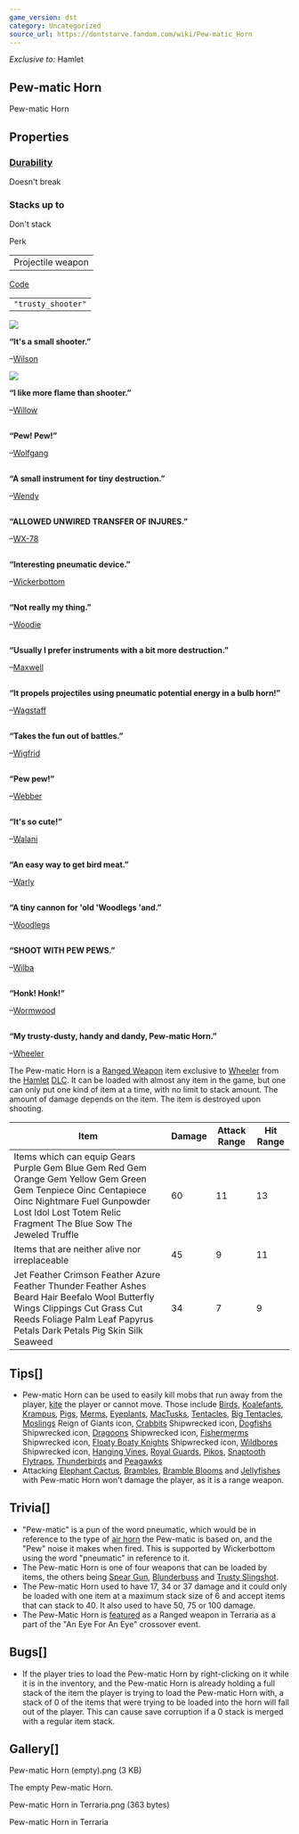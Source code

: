 ```yaml
---
game_version: dst
category: Uncategorized
source_url: https://dontstarve.fandom.com/wiki/Pew-matic_Horn
---
```


*Exclusive to:* Hamlet

## Pew-matic Horn

Pew-matic Horn

## Properties

### [Durability](/wiki/Durability "Durability")

Doesn't break

### Stacks up to

Don't stack

Perk

|  |
| --- |
| Projectile weapon |

[Code](/wiki/Console "Console")

|  |
| --- |
| `"trusty_shooter"` |

![](https://static.wikia.nocookie.net/dont-starve-game/images/4/44/Wilson_Portrait.png/revision/latest/scale-to-width-down/20?cb=20210912044548)

**“**It's a small shooter.**”**

–[Wilson](/wiki/Wilson "Wilson")

![](https://static.wikia.nocookie.net/dont-starve-game/images/f/fb/Willow_Portrait.png/revision/latest/scale-to-width-down/20?cb=20210912044540)

**“**I like more flame than shooter.**”**

–[Willow](/wiki/Willow "Willow")

![](data:image/gif;base64,R0lGODlhAQABAIABAAAAAP///yH5BAEAAAEALAAAAAABAAEAQAICTAEAOw%3D%3D)

**“**Pew! Pew!**”**

–[Wolfgang](/wiki/Wolfgang "Wolfgang")

![](data:image/gif;base64,R0lGODlhAQABAIABAAAAAP///yH5BAEAAAEALAAAAAABAAEAQAICTAEAOw%3D%3D)

**“**A small instrument for tiny destruction.**”**

–[Wendy](/wiki/Wendy "Wendy")

![](data:image/gif;base64,R0lGODlhAQABAIABAAAAAP///yH5BAEAAAEALAAAAAABAAEAQAICTAEAOw%3D%3D)

**“**ALLOWED UNWIRED TRANSFER OF INJURES.**”**

–[WX-78](/wiki/WX-78 "WX-78")

![](data:image/gif;base64,R0lGODlhAQABAIABAAAAAP///yH5BAEAAAEALAAAAAABAAEAQAICTAEAOw%3D%3D)

**“**Interesting pneumatic device.**”**

–[Wickerbottom](/wiki/Wickerbottom "Wickerbottom")

![](data:image/gif;base64,R0lGODlhAQABAIABAAAAAP///yH5BAEAAAEALAAAAAABAAEAQAICTAEAOw%3D%3D)

**“**Not really my thing.**”**

–[Woodie](/wiki/Woodie "Woodie")

![](data:image/gif;base64,R0lGODlhAQABAIABAAAAAP///yH5BAEAAAEALAAAAAABAAEAQAICTAEAOw%3D%3D)

**“**Usually I prefer instruments with a bit more destruction.**”**

–[Maxwell](/wiki/Maxwell "Maxwell")

![](data:image/gif;base64,R0lGODlhAQABAIABAAAAAP///yH5BAEAAAEALAAAAAABAAEAQAICTAEAOw%3D%3D)

**“**It propels projectiles using pneumatic potential energy in a bulb horn!**”**

–[Wagstaff](/wiki/Wagstaff "Wagstaff")

![](data:image/gif;base64,R0lGODlhAQABAIABAAAAAP///yH5BAEAAAEALAAAAAABAAEAQAICTAEAOw%3D%3D)

**“**Takes the fun out of battles.**”**

–[Wigfrid](/wiki/Wigfrid "Wigfrid")

![](data:image/gif;base64,R0lGODlhAQABAIABAAAAAP///yH5BAEAAAEALAAAAAABAAEAQAICTAEAOw%3D%3D)

**“**Pew pew!**”**

–[Webber](/wiki/Webber "Webber")

![](data:image/gif;base64,R0lGODlhAQABAIABAAAAAP///yH5BAEAAAEALAAAAAABAAEAQAICTAEAOw%3D%3D)

**“**It's so cute!**”**

–[Walani](/wiki/Walani "Walani")

![](data:image/gif;base64,R0lGODlhAQABAIABAAAAAP///yH5BAEAAAEALAAAAAABAAEAQAICTAEAOw%3D%3D)

**“**An easy way to get bird meat.**”**

–[Warly](/wiki/Warly "Warly")

![](data:image/gif;base64,R0lGODlhAQABAIABAAAAAP///yH5BAEAAAEALAAAAAABAAEAQAICTAEAOw%3D%3D)

**“**A tiny cannon for 'old 'Woodlegs 'and.**”**

–[Woodlegs](/wiki/Woodlegs "Woodlegs")

![](data:image/gif;base64,R0lGODlhAQABAIABAAAAAP///yH5BAEAAAEALAAAAAABAAEAQAICTAEAOw%3D%3D)

**“**SHOOT WITH PEW PEWS.**”**

–[Wilba](/wiki/Wilba "Wilba")

![](data:image/gif;base64,R0lGODlhAQABAIABAAAAAP///yH5BAEAAAEALAAAAAABAAEAQAICTAEAOw%3D%3D)

**“**Honk! Honk!**”**

–[Wormwood](/wiki/Wormwood "Wormwood")

![](data:image/gif;base64,R0lGODlhAQABAIABAAAAAP///yH5BAEAAAEALAAAAAABAAEAQAICTAEAOw%3D%3D)

**“**My trusty-dusty, handy and dandy, Pew-matic Horn.**”**

–[Wheeler](/wiki/Wheeler "Wheeler")

The Pew-matic Horn is a [Ranged Weapon](/wiki/Weapon "Weapon") item exclusive to [Wheeler](/wiki/Wheeler "Wheeler") from the [Hamlet](/wiki/Don%27t_Starve:_Hamlet "Don't Starve: Hamlet") [DLC](/wiki/DLC "DLC"). It can be loaded with almost any item in the game, but one can only put one kind of item at a time, with no limit to stack amount. The amount of damage depends on the item. The item is destroyed upon shooting.

| Item | Damage | Attack Range | Hit Range |
| --- | --- | --- | --- |
| Items which can equip Gears Purple Gem Blue Gem Red Gem Orange Gem Yellow Gem Green Gem Tenpiece Oinc Centapiece Oinc Nightmare Fuel Gunpowder Lost Idol Lost Totem Relic Fragment The Blue Sow The Jeweled Truffle | 60 | 11 | 13 |
| Items that are neither alive nor irreplaceable | 45 | 9 | 11 |
| Jet Feather Crimson Feather Azure Feather Thunder Feather Ashes Beard Hair Beefalo Wool Butterfly Wings Clippings Cut Grass Cut Reeds Foliage Palm Leaf Papyrus Petals Dark Petals Pig Skin Silk Seaweed | 34 | 7 | 9 |

## Tips[]

* Pew-matic Horn can be used to easily kill mobs that run away from the player, [kite](/wiki/Kite "Kite") the player or cannot move. Those include [Birds](/wiki/Bird "Bird"), [Koalefants](/wiki/Koalefant "Koalefant"), [Krampus](/wiki/Krampus "Krampus"), [Pigs](/wiki/Pigs "Pigs"), [Merms](/wiki/Merm "Merm"), [Eyeplants](/wiki/Eyeplant "Eyeplant"), [MacTusks](/wiki/MacTusk "MacTusk"), [Tentacles](/wiki/Tentacle "Tentacle"), [Big Tentacles](/wiki/Big_Tentacle "Big Tentacle"), [Moslings](/wiki/Mosling "Mosling") Reign of Giants icon, [Crabbits](/wiki/Crabbit "Crabbit") Shipwrecked icon, [Dogfishs](/wiki/Dogfish "Dogfish") Shipwrecked icon, [Dragoons](/wiki/Dragoon "Dragoon") Shipwrecked icon, [Fishermerms](/wiki/Fishermerm "Fishermerm") Shipwrecked icon, [Floaty Boaty Knights](/wiki/Floaty_Boaty_Knight "Floaty Boaty Knight") Shipwrecked icon, [Wildbores](/wiki/Wildbore "Wildbore") Shipwrecked icon, [Hanging Vines](/wiki/Hanging_Vine "Hanging Vine"), [Royal Guards](/wiki/Royal_Guard "Royal Guard"), [Pikos](/wiki/Piko "Piko"), [Snaptooth Flytraps](/wiki/Snaptooth_Flytrap "Snaptooth Flytrap"), [Thunderbirds](/wiki/Thunderbird "Thunderbird") and [Peagawks](/wiki/Peagawk "Peagawk")
* Attacking [Elephant Cactus](/wiki/Elephant_Cactus "Elephant Cactus"), [Brambles](/wiki/Bramble "Bramble"), [Bramble Blooms](/wiki/Bramble_Bloom "Bramble Bloom") and [Jellyfishes](/wiki/Jellyfish "Jellyfish") with Pew-matic Horn won't damage the player, as it is a range weapon.

## Trivia[]

* "Pew-matic" is a pun of the word pneumatic, which would be in reference to the type of [air horn](https://en.wikipedia.org/wiki/Air_horn "wikipedia:Air horn") the Pew-matic is based on, and the "Pew" noise it makes when fired. This is supported by Wickerbottom using the word "pneumatic" in reference to it.
* The Pew-matic Horn is one of four weapons that can be loaded by items, the others being [Spear Gun](/wiki/Spear_Gun "Spear Gun"), [Blunderbuss](/wiki/Blunderbuss "Blunderbuss") and [Trusty Slingshot](/wiki/Trusty_Slingshot "Trusty Slingshot").
* The Pew-matic Horn used to have 17, 34 or 37 damage and it could only be loaded with one item at a maximum stack size of 6 and accept items that can stack to 40. It also used to have 50, 75 or 100 damage.
* The Pew-Matic Horn is [featured](https://terraria.fandom.com/wiki/Pew-matic_Horn) as a Ranged weapon in Terraria as a part of the "An Eye For An Eye" crossover event.

## Bugs[]

* If the player tries to load the Pew-matic Horn by right-clicking on it while it is in the inventory, and the Pew-matic Horn is already holding a full stack of the item the player is trying to load the Pew-matic Horn with, a stack of 0 of the items that were trying to be loaded into the horn will fall out of the player. This can cause save corruption if a 0 stack is merged with a regular item stack.

## Gallery[]

Pew-matic Horn (empty).png (3 KB)

The empty Pew-matic Horn.

Pew-matic Horn in Terraria.png (363 bytes)

Pew-matic Horn in Terraria